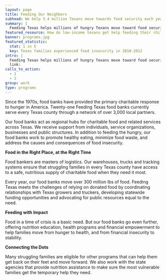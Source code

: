 ```yaml
---
layout: page
title: Feeding Our Neighbors
subhead: We help 3.4 million Texans move towards food security each year.
summary: |
  Feeding Texas helps millions of hungry Texans move toward food security. Our statewide network of food banks and programs target the most vulnerable in every Texas county, especially children and elders. Last year, our food banks distributed over 300 million pounds of food to local communities.  
featured_resource: How do low-income texans get help feeding their children?
banner: programs.jpg
featured_statistic:
  stat: 1 in 5
  key: Texas families experienced food insecurity in 2010-2012
intro: |
  Feeding Texas helps millions of hungry Texans move toward food security. Our statewide network of food banks and programs target the most vulnerable in every Texas county, especially children and elders. Last year, our food banks distributed over 300 million pounds of food to local communities through a partner network of over 3,000, largely faith-based charities.
  link: 
calls_to_action:
  - 1
  - 2
group: work
type: programs
---
```

Since the 1970s, food banks have provided the primary charitable response to hunger in America. Twenty-one Feeding Texas food banks currently serve every Texas county through a network of over 3,000 local partners.

Our food banks act as regional hubs for charitable food and related services across Texas. We receive support from individuals, service organizations, businesses and public structures. In addition to feeding the hungry, our food banks work to promote healthy eating, minimize food waste, and address the causes and consequences of food insecurity.

**Food in the Right Place, at the Right Time**

Food bankers are masters of logistics. Our warehouses, trucks and tracking systems ensure that struggling families in every Texas county have access to a safe, nutritious supply of charitable food when they need it most. 

Every year, our food banks move over 300 million lbs of food. Feeding Texas meets the challenges of relying on donated food by coordinating relationships with Texas growers and truckers, developing statewide funding opportunities and advocating for public resources equal to the need.

**Feeding with Impact**

Food in a time of crisis is a basic need. But our food banks go even further, offering nutrition education, health programs and financial empowerment to help families move from hunger to health, and from financial insecurity to stability.

**Connecting the Dots**

Many struggling families are eligible for other programs that can help them get back on their feet and move forward. We also work with the state agencies that provide nutrition assistance to make sure the most vulnerable families get the temporary help they need.
